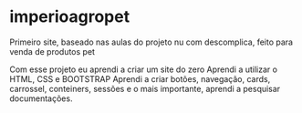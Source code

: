 # imperioagropet

Primeiro site, baseado nas aulas do projeto nu com descomplica, feito para venda de produtos pet

Com esse projeto eu aprendi a criar um site do zero
Aprendi a utilizar o HTML, CSS e BOOTSTRAP 
Aprendi a criar botões, navegação, cards, carrossel, conteiners, sessões e o mais importante, aprendi a pesquisar documentações.
